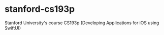 # stanford-cs193p
Stanford University's course CS193p (Developing Applications for iOS using SwiftUI)
